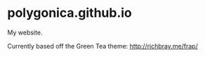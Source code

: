 polygonica.github.io
====================

My website.

Currently based off the Green Tea theme: http://richbray.me/frap/